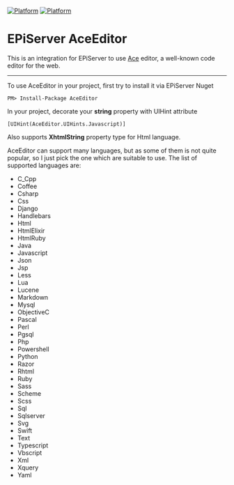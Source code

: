 [![Platform](https://img.shields.io/badge/Episerver-%2010.0.+-orange.svg?style=flat)](http://world.episerver.com/cms/)
[![Platform](https://img.shields.io/badge/Episerver-%2011.0.+-orange.svg?style=flat)](http://world.episerver.com/cms/)

# EPiServer AceEditor
This is an integration for EPiServer to use [Ace](https://github.com/ajaxorg/ace) editor, a well-known code editor for the web.

---------------------------------------------------------
To use AceEditor in your project, first try to install it via EPiServer Nuget
```
PM> Install-Package AceEditor
```

In your project, decorate your **string** property with UIHint attribute
```
[UIHint(AceEditor.UIHints.Javascript)]
```
Also supports **XhtmlString** property type for Html language.

AceEditor can support many languages, but as some of them is not quite popular, so I just pick the one which are suitable to use.
The list of supported languages are:
- C_Cpp
- Coffee
- Csharp
- Css
- Django
- Handlebars
- Html
- HtmlElixir
- HtmlRuby
- Java
- Javascript
- Json
- Jsp
- Less
- Lua
- Lucene
- Markdown
- Mysql
- ObjectiveC
- Pascal
- Perl
- Pgsql
- Php
- Powershell
- Python
- Razor
- Rhtml
- Ruby
- Sass
- Scheme
- Scss
- Sql
- Sqlserver
- Svg
- Swift
- Text
- Typescript
- Vbscript
- Xml
- Xquery
- Yaml
